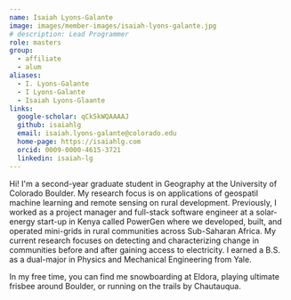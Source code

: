 ```yaml
---
name: Isaiah Lyons-Galante
image: images/member-images/isaiah-lyons-galante.jpg
# description: Lead Programmer
role: masters
group: 
  - affiliate
  - alum
aliases:
  - I. Lyons-Galante
  - I Lyons-Galante
  - Isaiah Lyons-Glaante
links:
  google-scholar: qCk5kWQAAAAJ
  github: isaiahlg
  email: isaiah.lyons-galante@colorado.edu
  home-page: https://isaiahlg.com
  orcid: 0009-0000-4615-3721
  linkedin: isaiah-lg
---
```


Hi! I'm a second-year graduate student in Geography at the University of Colorado Boulder. My research focus is on applications of geospatil machine learning and remote sensing on rural development. Previously, I worked as a project manager and full-stack software engineer at a solar-energy start-up in Kenya called PowerGen where we developed, built, and operated mini-grids in rural communities across Sub-Saharan Africa. My current research focuses on detecting and characterizing change in communities before and after gaining access to electricity. I earned a B.S. as a dual-major in Physics and Mechanical Engineering from Yale. 

In my free time, you can find me snowboarding at Eldora, playing ultimate frisbee around Boulder, or running on the trails by Chautauqua. 
